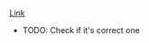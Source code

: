 [Link](https://maven.apache.org/surefire/maven-failsafe-plugin/usage.html#running-integration-tests-multiple-times)

* TODO: Check if it's correct one
